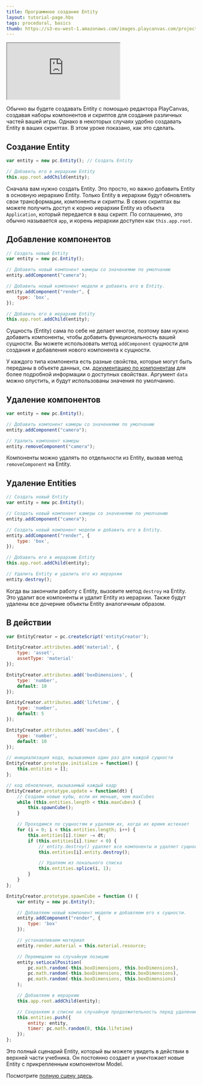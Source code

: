 ```yaml
---
title: Программное создание Entity
layout: tutorial-page.hbs
tags: procedural, basics
thumb: https://s3-eu-west-1.amazonaws.com/images.playcanvas.com/projects/12/406042/4479BC-image-75.jpg
---
```


<iframe loading="lazy" src="https://playcanv.as/p/1VjdIY7v/" title="Programmatically Creating Entities"></iframe>

Обычно вы будете создавать Entity с помощью редактора PlayCanvas, создавая наборы компонентов и скриптов для создания различных частей вашей игры. Однако в некоторых случаях удобно создавать Entity в ваших скриптах. В этом уроке показано, как это сделать.

## Создание Entity

```javascript
var entity = new pc.Entity(); // Создать Entity

// Добавить его в иерархию Entity
this.app.root.addChild(entity);
```

Сначала вам нужно создать Entity. Это просто, но важно добавить Entity в основную иерархию Entity. Только Entity в иерархии будут обновлять свои трансформации, компоненты и скрипты. В своих скриптах вы можете получить доступ к корню иерархии Entity из объекта `Application`, который передается в ваш скрипт. По соглашению, это обычно называется `app`, и корень иерархии доступен как `this.app.root`.

## Добавление компонентов

```javascript
// Создать новый Entity
var entity = new pc.Entity();

// Добавить новый компонент камеры со значениями по умолчанию
entity.addComponent("camera");

// Добавить новый компонент модели и добавить его в Entity.
entity.addComponent("render", {
    type: 'box',
});

// Добавить его в иерархию Entity
this.app.root.addChild(entity);
```

Сущность (Entity) сама по себе не делает многое, поэтому вам нужно добавить компоненты, чтобы добавить функциональность вашей сущности. Вы можете использовать метод `addComponent` сущности для создания и добавления нового компонента к сущности.

У каждого типа компонента есть разные свойства, которые могут быть переданы в объекте данных, см. [документацию по компонентам][1] для более подробной информации о доступных свойствах. Аргумент `data` можно опустить, и будут использованы значения по умолчанию.

## Удаление компонентов

```javascript
var entity = new pc.Entity();

// Добавить компонент камеры со значениями по умолчанию
entity.addComponent("camera");

// Удалить компонент камеры
entity.removeComponent("camera");
```

Компоненты можно удалять по отдельности из Entity, вызвав метод `removeComponent` на Entity.

## Удаление Entities

```javascript
// Создать новый Entity
var entity = new pc.Entity();

// Создать новый компонент камеры со значениями по умолчанию
entity.addComponent("camera");

// Создать новый компонент модели и добавить его в Entity.
entity.addComponent("render", {
    type: 'box',
});

// Добавить его в иерархию Entity
this.app.root.addChild(entity);

// Удалить Entity и удалить его из иерархии
entity.destroy();
```

Когда вы закончили работу с Entity, вызовите метод `destroy` на Entity. Это удалит все компоненты и удалит Entity из иерархии. Также будут удалены все дочерние объекты Entity аналогичным образом.

## В действии

```javascript
var EntityCreator = pc.createScript('entityCreator');

EntityCreator.attributes.add('material', {
    type: 'asset',
    assetType: 'material'
});

EntityCreator.attributes.add('boxDimensions', {
    type: 'number',
    default: 10
});

EntityCreator.attributes.add('lifetime', {
    type: 'number',
    default: 5
});

EntityCreator.attributes.add('maxCubes', {
    type: 'number',
    default: 10
});

// инициализация кода, вызываемая один раз для каждой сущности
EntityCreator.prototype.initialize = function() {
    this.entities = [];
};

// код обновления, вызываемый каждый кадр
EntityCreator.prototype.update = function(dt) {
    // Создаем новые кубы, если их меньше, чем maxCubes
    while (this.entities.length < this.maxCubes) {
        this.spawnCube();
    }

    // Проходимся по сущностям и удаляем их, когда их время истекает
    for (i = 0; i < this.entities.length; i++) {
        this.entities[i].timer -= dt;
        if (this.entities[i].timer < 0) {
            // entity.destroy() удаляет все компоненты и удаляет сущность из иерархии
            this.entities[i].entity.destroy();

            // Удаляем из локального списка
            this.entities.splice(i, 1);
        }
    }
};

EntityCreator.prototype.spawnCube = function () {
    var entity = new pc.Entity();

    // Добавляем новый компонент модели и добавляем его к сущности.
    entity.addComponent("render", {
        type: 'box'
    });

    // устанавливаем материал
    entity.render.material = this.material.resource;

    // Перемещаем на случайную позицию
    entity.setLocalPosition(
        pc.math.random(-this.boxDimensions, this.boxDimensions),
        pc.math.random(-this.boxDimensions, this.boxDimensions),
        pc.math.random(-this.boxDimensions, this.boxDimensions)
    );

    // Добавляем в иерархию
    this.app.root.addChild(entity);

    // Сохраняем в списке на случайную продолжительность перед удалением
    this.entities.push({
        entity: entity,
        timer: pc.math.random(0, this.lifetime)
    });
};
```

Это полный сценарий Entity, который вы можете увидеть в действии в верхней части учебника. Он постоянно создает и уничтожает новые Entity с прикрепленным компонентом Model.

Посмотрите [полную сцену здесь][2].

[1]: /user-manual/packs/components/
[2]: https://playcanvas.com/editor/scene/440341
